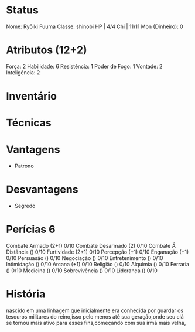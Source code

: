 # Status
Nome: Ryōiki Fuuma 
Classe: shinobi 
HP | 4/4
Chi | 11/11
Mon (Dinheiro): 0 

# Atributos (12+2)
Força: 2
Habilidade: 6 
Resistência: 1 
Poder de Fogo: 1
Vontade: 2 
Inteligência: 2 

# Inventário 

# Técnicas 

# Vantagens 
- Patrono

# Desvantagens 
- Segredo

# Perícias 6
Combate Armado (2+1) 0/10
Combate Desarmado (2) 0/10
Combate Á Distância () 0/10
Furtividade (2+1) 0/10
Percepção (+1) 0/10
Enganação (+1) 0/10
Persuasão () 0/10
Negociação () 0/10
Entretenimento () 0/10
Intimidação () 0/10
Arcana (+1) 0/10
Religião () 0/10
Alquimia () 0/10
Ferraria () 0/10
Medicina () 0/10
Sobrevivência () 0/10
Liderança () 0/10

# História
nascido em uma linhagem que inicialmente era conhecida por guardar os tesouros militares do reino,isso pelo menos até sua geração,onde seu clã se tornou mais ativo para esses fins,começando com sua irmã mais velha,